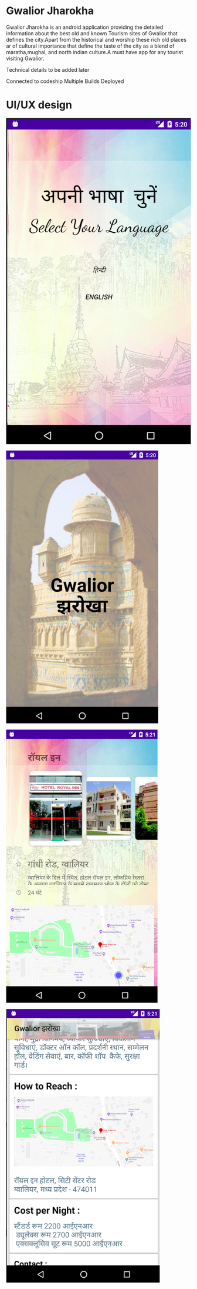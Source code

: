 # Gwalior Jharokha
Gwalior Jharokha is an android application providing the detailed information about the best old and known Tourism sites of Gwalior that defines the city.Apart from the historical and worship these rich old places ar of cultural importance that define the taste of the city as a blend of maratha,mughal, and north indian culture.A must have app for any tourist visiting Gwalior.

Technical details to be added later

Connected to codeship
Multiple Builds Deployed


# UI/UX design
![1](1.png)

![2](2.png)

![3](3.png)

![4](4.png)
